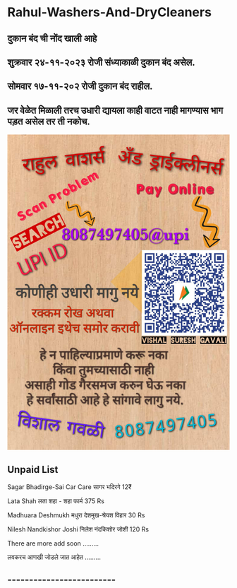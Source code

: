 # Rahul-Washers-And-DryCleaners

## **दुकान बंद ची नोंद खाली आहे**

## **शुक्रवार २४-११-२०२३ रोजी संध्याकाळी दुकान बंद असेल.**

## **सोमवार १७-११-२०२ रोजी दुकान बंद राहील.**



## **जर वेळेत मिळाली तरच उधारी द्यायला काही वाटत नाही मागण्यास भाग पड़त असेल तर ती नकोच.**


![Udhari Image](2.jpg)


## **Unpaid List**

Sagar Bhadirge-Sai Car Care सागर भदिरगे 12₹

Lata Shah लता शहा - शहा फार्म 375 Rs

Madhuara Deshmukh मधुरा देशमुख-श्रेयश विहार 30 Rs

Nilesh Nandkishor Joshi निलेश नंदकिशोर जोशी 120 Rs

There are more add soon .........

लवकरच आणखी जोडले जात आहेत .........

## -------------------------

